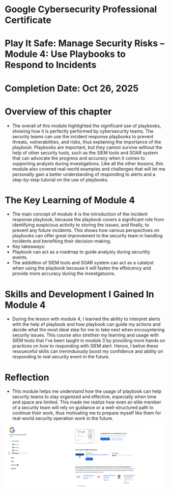# Google Cybersecurity Professional Certificate
# Play It Safe: Manage Security Risks – Module 4: Use Playbooks to Respond to Incidents
# Completion Date: Oct 26, 2025

# Overview of this chapter 
- The overall of this module highlighted the significant use of playbooks, showing how it is perfectly performed by cybersecurity teams. The security teams can use the incident response playbooks to prevent threats, vulnerabilities, and risks, thus explaining the importance of the playbook. Playbooks are important, but they cannot survive without the help of other security tools, such as the SIEM tools and SOAR system that can advocate the progress and accuracy when it comes to supporting analysts during investigations. Like all the other lessons, this module also covered real-world examples and challenges that will let me personally gain a better understanding of responding to alerts and a step-by-step tutorial on the use of playbooks.

# The Key Learning of Module 4
- The main concept of module 4 is the introduction of the incident response playbook, because the playbook covers a significant role from identifying suspicious activity to storing the issues, and finally, to prevent any future incidents. This shows how various perspectives on playbooks can offer great improvement to the security team in handling incidents and benefiting their decision-making.
- Key takeaways:
- Playbook can act as a roadmap to guide analysty during securtity events.
- The addidtion of SIEM tools and SOAR system can act as a catalyst when using the playbook because it will fasten the effeicency and provide more accuracy during the investgatuons.

# Skills and Development I Gained In Module 4
- During the lesson with module 4, I learned the ability to interpret alerts with the help of playbook and how playbook can guide my actions and decide what the most ideal step for me to take next when encouyntering security issues. This course also strethen my learning and usage with SIEM tools that I've been taught in module 3 by providing more hands on practices on how to responding with SIEM alert. Hence, I belive these resoueceful skills can trenmduously boost my confidence and ability on responding to real security event in the future.

# Reflection 
- This module helps me understand how the usage of playbook can help security teams to stay organized and effective, especially when time and space are limited. This made me realize how even an elite member of a security team will rely on guidance or a well-structured path to continue their work, thus motivating me to prepare myself like them for real-world security operation work in the future.


![Completion of module 4](Screenshot/Module_4_Play_It_Safe.png)
